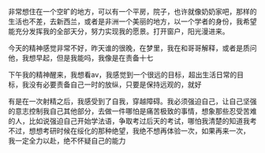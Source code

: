 非常想住在一个空旷的地方，可以有一个平房，院子，也许就像奶奶家吧，那样的生活也不差，去新西兰，或者是非洲一个美丽的地方，以一个学者的身份，我希望能充分发挥我的全部天分，努力实现我的愿景。打开窗户，阳光漫进来。

今天的精神感觉非常不好，昨天谁的很晚，在梦里，我在和哥哥解释，或者是质问他，我想早起，但是我能吗，我像是在责备十七

下午我的精神醒来，我想看av，我感觉到一个很远的目标，超出生活日常的目标，我没有必要责备自己一时的放纵，只要是保持远观的，就好

有是在一次射精之后，我感受到了自我，穿越障碍。我必须强迫自己，让自己坚强的意志控制我自己其他部分，去做一件哪怕是痛苦极致的事情，想象那些忍受苦难的人，比如说强迫自己开始学法语，争取考过后天的考试，哪怕我清楚的知道我考不过，想想考研时候在绥化的那种绝望，我绝不想再体验一次，如果再来一次， 我一定全力以赴，绝不怀疑自己的能力